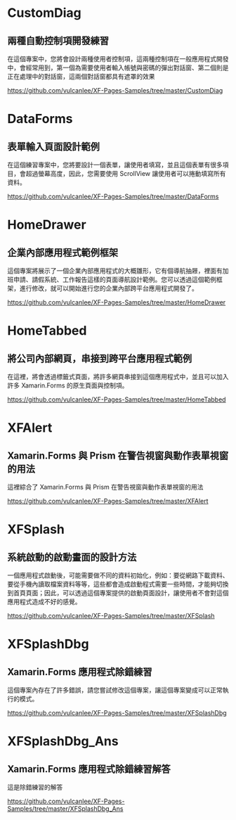 # CustomDiag

## 兩種自動控制項開發練習

在這個專案中，您將會設計兩種使用者控制項，這兩種控制項在一般應用程式開發中，會經常用到，第一個為需要使用者輸入帳號與密碼的彈出對話窗、第二個則是正在處理中的對話窗，這兩個對話窗都具有遮罩的效果

https://github.com/vulcanlee/XF-Pages-Samples/tree/master/CustomDiag

# DataForms

## 表單輸入頁面設計範例

在這個練習專案中，您將要設計一個表單，讓使用者填寫，並且這個表單有很多項目，會超過螢幕高度，因此，您需要使用 ScrollView 讓使用者可以捲動填寫所有資料。

https://github.com/vulcanlee/XF-Pages-Samples/tree/master/DataForms

# HomeDrawer

## 企業內部應用程式範例框架

這個專案將展示了一個企業內部應用程式的大概雛形，它有個導航抽屜，裡面有加班申請、請假系統、工作報告這樣的頁面導航設計範例。您可以透過這個範例框架，進行修改，就可以開始進行您的企業內部跨平台應用程式開發了。

https://github.com/vulcanlee/XF-Pages-Samples/tree/master/HomeDrawer

# HomeTabbed

## 將公司內部網頁，串接到跨平台應用程式範例

在這裡，將會透過標籤式頁面，將許多網頁串接到這個應用程式中，並且可以加入許多 Xamarin.Forms 的原生頁面與控制項。

https://github.com/vulcanlee/XF-Pages-Samples/tree/master/HomeTabbed

# XFAlert

## Xamarin.Forms 與 Prism 在警告視窗與動作表單視窗的用法

這裡綜合了 Xamarin.Forms 與 Prism 在警告視窗與動作表單視窗的用法

https://github.com/vulcanlee/XF-Pages-Samples/tree/master/XFAlert

# XFSplash

## 系統啟動的啟動畫面的設計方法

一個應用程式啟動後，可能需要做不同的資料初始化，例如：要從網路下載資料、要從手機內讀取檔案資料等等，這些都會造成啟動程式需要一些時間，才能夠切換到首頁頁面；因此，可以透過這個專案提供的啟動頁面設計，讓使用者不會對這個應用程式造成不好的感覺。

https://github.com/vulcanlee/XF-Pages-Samples/tree/master/XFSplash

# XFSplashDbg

## Xamarin.Forms 應用程式除錯練習

這個專案內存在了許多錯誤，請您嘗試修改這個專案，讓這個專案變成可以正常執行的模式。

https://github.com/vulcanlee/XF-Pages-Samples/tree/master/XFSplashDbg

# XFSplashDbg_Ans

## Xamarin.Forms 應用程式除錯練習解答

這是除錯練習的解答

https://github.com/vulcanlee/XF-Pages-Samples/tree/master/XFSplashDbg_Ans

